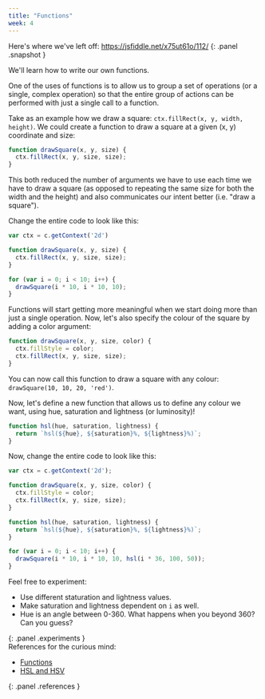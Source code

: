 ```yaml
---
title: "Functions"
week: 4
---
```


Here's where we've left off: <https://jsfiddle.net/x75ut61o/112/>
{: .panel .snapshot }

We'll learn how to write our own functions.

One of the uses of functions is to allow us to group a set of operations (or a single, complex operation) so that the entire group of actions can be performed with just a single call to a function.

Take as an example how we draw a square: `ctx.fillRect(x, y, width, height)`. We could create a function to draw a square at a given (x, y) coordinate and size:

```js
function drawSquare(x, y, size) {
  ctx.fillRect(x, y, size, size);
}
```

This both reduced the number of arguments we have to use each time we have to draw a square (as opposed to repeating the same size for both the width and the height) and also communicates our intent better (i.e. "draw a square").

Change the entire code to look like this:

```js
var ctx = c.getContext('2d')

function drawSquare(x, y, size) {
  ctx.fillRect(x, y, size, size);
}

for (var i = 0; i < 10; i++) {
  drawSquare(i * 10, i * 10, 10);
}
```

Functions will start getting more meaningful when we start doing more than just a single operation. Now, let's also specify the colour of the square by adding a color argument:

```js
function drawSquare(x, y, size, color) {
  ctx.fillStyle = color;
  ctx.fillRect(x, y, size, size);
}
```

You can now call this function to draw a square with any colour: `drawSquare(10, 10, 20, 'red')`.

Now, let's define a new function that allows us to define any colour we want, using hue, saturation and lightness (or luminosity)!

```js
function hsl(hue, saturation, lightness) {
  return `hsl(${hue}, ${saturation}%, ${lightness}%)`;
}
```

Now, change the entire code to look like this:

```js
var ctx = c.getContext('2d');

function drawSquare(x, y, size, color) {
  ctx.fillStyle = color;
  ctx.fillRect(x, y, size, size);
}

function hsl(hue, saturation, lightness) {
  return `hsl(${hue}, ${saturation}%, ${lightness}%)`;
}

for (var i = 0; i < 10; i++) {
  drawSquare(i * 10, i * 10, 10, hsl(i * 36, 100, 50));
}
```

<div markdown="1">
Feel free to experiment:

* Use different staturation and lightness values.
* Make saturation and lightness dependent on `i` as well.
* Hue is an angle between 0-360. What happens when you beyond 360? Can you guess?
</div>
{: .panel .experiments }

<div markdown="1">
References for the curious mind:

* [Functions](https://developer.mozilla.org/en-US/docs/Web/JavaScript/Reference/Functions)
* [HSL and HSV](https://en.wikipedia.org/wiki/HSL_and_HSV)
</div>
{: .panel .references }
